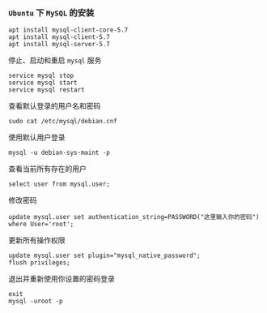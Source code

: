 ### `Ubuntu` 下 `MySQL` 的安装

```shell
apt install mysql-client-core-5.7
apt install mysql-client-5.7
apt install mysql-server-5.7
```

停止、启动和重启 `mysql` 服务

```shell
service mysql stop
service mysql start
service mysql restart
```

查看默认登录的用户名和密码

```shell
sudo cat /etc/mysql/debian.cnf
```

使用默认用户登录

```shell
mysql -u debian-sys-maint -p
```

查看当前所有存在的用户

```shell
select user from mysql.user;
```

修改密码

```shell
update mysql.user set authentication_string=PASSWORD("这里输入你的密码") where User='root';
```

更新所有操作权限

```shell
update mysql.user set plugin="mysql_native_password";
flush privileges;
```

退出并重新使用你设置的密码登录

```shell
exit
mysql -uroot -p
```
